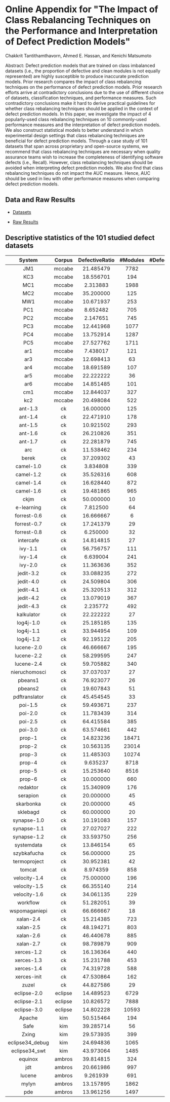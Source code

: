 # Online Appendix for "The Impact of Class Rebalancing Techniques on the Performance and Interpretation of Defect Prediction Models"

Chakkrit Tantithamthavorn, Ahmed E. Hassan, and Kenichi Matsumoto

Abstract: Defect prediction models that are trained on class imbalanced datasets (i.e., the proportion of defective and clean modules is not equally represented) are highly susceptible to produce inaccurate prediction models.
Prior research compares the impact of class rebalancing techniques on the performance of defect prediction models.
Prior research efforts arrive at contradictory conclusions due to the use of different choice of datasets, classification techniques, and performance measures.
Such contradictory conclusions make it hard to derive practical guidelines for whether class rebalancing techniques should be applied in the context of defect prediction models.
In this paper, we investigate the impact of 4 popularly-used class rebalancing techniques on 10 commonly-used performance measures and the interpretation of defect prediction models.
We also construct statistical models to better understand in which experimental design settings that class rebalancing techniques are beneficial for defect prediction models.
Through a case study of 101 datasets that span across proprietary and open-source systems, we recommend that class rebalancing techniques are necessary when quality assurance teams wish to increase the completeness of identifying software defects (i.e., Recall).
However, class rebalancing techniques should be avoided when interpreting defect prediction models.
We also find that class rebalancing techniques do not impact the AUC measure.
Hence, AUC should be used in lieu with other performance measures when comparing defect prediction models.

## Data and Raw Results

- [Datasets](https://github.com/software-analytics/DefectData)

- [Raw Results](https://github.com/SAILResearch/rebalancing-techniques-pitfalls/blob/master/raw-auc.csv)


## Descriptive statistics of the 101 studied defect datasets

|          System |  Corpus | DefectiveRatio | #Modules | #DefectiveModules | #Predictors |         EPV |
|:---------------:|:-------:|:--------------:|:-------:|:---------:|:----------:|:-----------:|
|             JM1 |  mccabe |      21.485479 |    7782 |      1672 |         21 |  79.6190476 |
|             KC3 |  mccabe |      18.556701 |     194 |        36 |         39 |   0.9230769 |
|             MC1 |  mccabe |       2.313883 |    1988 |        46 |         38 |   1.2105263 |
|             MC2 |  mccabe |      35.200000 |     125 |        44 |         39 |   1.1282051 |
|             MW1 |  mccabe |      10.671937 |     253 |        27 |         37 |   0.7297297 |
|             PC1 |  mccabe |       8.652482 |     705 |        61 |         37 |   1.6486486 |
|             PC2 |  mccabe |       2.147651 |     745 |        16 |         36 |   0.4444444 |
|             PC3 |  mccabe |      12.441968 |    1077 |       134 |         37 |   3.6216216 |
|             PC4 |  mccabe |      13.752914 |    1287 |       177 |         37 |   4.7837838 |
|             PC5 |  mccabe |      27.527762 |    1711 |       471 |         38 |  12.3947368 |
|             ar1 |  mccabe |       7.438017 |     121 |         9 |         29 |   0.3103448 |
|             ar3 |  mccabe |      12.698413 |      63 |         8 |         29 |   0.2758621 |
|             ar4 |  mccabe |      18.691589 |     107 |        20 |         29 |   0.6896552 |
|             ar5 |  mccabe |      22.222222 |      36 |         8 |         29 |   0.2758621 |
|             ar6 |  mccabe |      14.851485 |     101 |        15 |         29 |   0.5172414 |
|             cm1 |  mccabe |      12.844037 |     327 |        42 |         37 |   1.1351351 |
|             kc2 |  mccabe |      20.498084 |     522 |       107 |         21 |   5.0952381 |
|         ant-1.3 |      ck |      16.000000 |     125 |        20 |         20 |   1.0000000 |
|         ant-1.4 |      ck |      22.471910 |     178 |        40 |         20 |   2.0000000 |
|         ant-1.5 |      ck |      10.921502 |     293 |        32 |         20 |   1.6000000 |
|         ant-1.6 |      ck |      26.210826 |     351 |        92 |         20 |   4.6000000 |
|         ant-1.7 |      ck |      22.281879 |     745 |       166 |         20 |   8.3000000 |
|             arc |      ck |      11.538462 |     234 |        27 |         20 |   1.3500000 |
|           berek |      ck |      37.209302 |      43 |        16 |         20 |   0.8000000 |
|       camel-1.0 |      ck |       3.834808 |     339 |        13 |         20 |   0.6500000 |
|       camel-1.2 |      ck |      35.526316 |     608 |       216 |         20 |  10.8000000 |
|       camel-1.4 |      ck |      16.628440 |     872 |       145 |         20 |   7.2500000 |
|       camel-1.6 |      ck |      19.481865 |     965 |       188 |         20 |   9.4000000 |
|            ckjm |      ck |      50.000000 |      10 |         5 |         20 |   0.2500000 |
|      e-learning |      ck |       7.812500 |      64 |         5 |         20 |   0.2500000 |
|     forrest-0.6 |      ck |      16.666667 |       6 |         1 |         20 |   0.0500000 |
|     forrest-0.7 |      ck |      17.241379 |      29 |         5 |         20 |   0.2500000 |
|     forrest-0.8 |      ck |       6.250000 |      32 |         2 |         20 |   0.1000000 |
|       intercafe |      ck |      14.814815 |      27 |         4 |         20 |   0.2000000 |
|         ivy-1.1 |      ck |      56.756757 |     111 |        63 |         20 |   3.1500000 |
|         ivy-1.4 |      ck |       6.639004 |     241 |        16 |         20 |   0.8000000 |
|         ivy-2.0 |      ck |      11.363636 |     352 |        40 |         20 |   2.0000000 |
|       jedit-3.2 |      ck |      33.088235 |     272 |        90 |         20 |   4.5000000 |
|       jedit-4.0 |      ck |      24.509804 |     306 |        75 |         20 |   3.7500000 |
|       jedit-4.1 |      ck |      25.320513 |     312 |        79 |         20 |   3.9500000 |
|       jedit-4.2 |      ck |      13.079019 |     367 |        48 |         20 |   2.4000000 |
|       jedit-4.3 |      ck |       2.235772 |     492 |        11 |         20 |   0.5500000 |
|      kalkulator |      ck |      22.222222 |      27 |         6 |         20 |   0.3000000 |
|       log4j-1.0 |      ck |      25.185185 |     135 |        34 |         20 |   1.7000000 |
|       log4j-1.1 |      ck |      33.944954 |     109 |        37 |         20 |   1.8500000 |
|       log4j-1.2 |      ck |      92.195122 |     205 |       189 |         20 |   9.4500000 |
|      lucene-2.0 |      ck |      46.666667 |     195 |        91 |         20 |   4.5500000 |
|      lucene-2.2 |      ck |      58.299595 |     247 |       144 |         20 |   7.2000000 |
|      lucene-2.4 |      ck |      59.705882 |     340 |       203 |         20 |  10.1500000 |
|   nieruchomosci |      ck |      37.037037 |      27 |        10 |         20 |   0.5000000 |
|         pbeans1 |      ck |      76.923077 |      26 |        20 |         20 |   1.0000000 |
|         pbeans2 |      ck |      19.607843 |      51 |        10 |         20 |   0.5000000 |
|   pdftranslator |      ck |      45.454545 |      33 |        15 |         20 |   0.7500000 |
|         poi-1.5 |      ck |      59.493671 |     237 |       141 |         20 |   7.0500000 |
|         poi-2.0 |      ck |      11.783439 |     314 |        37 |         20 |   1.8500000 |
|         poi-2.5 |      ck |      64.415584 |     385 |       248 |         20 |  12.4000000 |
|         poi-3.0 |      ck |      63.574661 |     442 |       281 |         20 |  14.0500000 |
|          prop-1 |      ck |      14.823236 |   18471 |      2738 |         20 | 136.9000000 |
|          prop-2 |      ck |      10.563135 |   23014 |      2431 |         20 | 121.5500000 |
|          prop-3 |      ck |      11.485303 |   10274 |      1180 |         20 |  59.0000000 |
|          prop-4 |      ck |       9.635237 |    8718 |       840 |         20 |  42.0000000 |
|          prop-5 |      ck |      15.253640 |    8516 |      1299 |         20 |  64.9500000 |
|          prop-6 |      ck |      10.000000 |     660 |        66 |         20 |   3.3000000 |
|        redaktor |      ck |      15.340909 |     176 |        27 |         20 |   1.3500000 |
|        serapion |      ck |      20.000000 |      45 |         9 |         20 |   0.4500000 |
|       skarbonka |      ck |      20.000000 |      45 |         9 |         20 |   0.4500000 |
|        sklebagd |      ck |      60.000000 |      20 |        12 |         20 |   0.6000000 |
|     synapse-1.0 |      ck |      10.191083 |     157 |        16 |         20 |   0.8000000 |
|     synapse-1.1 |      ck |      27.027027 |     222 |        60 |         20 |   3.0000000 |
|     synapse-1.2 |      ck |      33.593750 |     256 |        86 |         20 |   4.3000000 |
|      systemdata |      ck |      13.846154 |      65 |         9 |         20 |   0.4500000 |
|     szybkafucha |      ck |      56.000000 |      25 |        14 |         20 |   0.7000000 |
|    termoproject |      ck |      30.952381 |      42 |        13 |         20 |   0.6500000 |
|          tomcat |      ck |       8.974359 |     858 |        77 |         20 |   3.8500000 |
|    velocity-1.4 |      ck |      75.000000 |     196 |       147 |         20 |   7.3500000 |
|    velocity-1.5 |      ck |      66.355140 |     214 |       142 |         20 |   7.1000000 |
|    velocity-1.6 |      ck |      34.061135 |     229 |        78 |         20 |   3.9000000 |
|        workflow |      ck |      51.282051 |      39 |        20 |         20 |   1.0000000 |
|   wspomaganiepi |      ck |      66.666667 |      18 |        12 |         20 |   0.6000000 |
|       xalan-2.4 |      ck |      15.214385 |     723 |       110 |         20 |   5.5000000 |
|       xalan-2.5 |      ck |      48.194271 |     803 |       387 |         20 |  19.3500000 |
|       xalan-2.6 |      ck |      46.440678 |     885 |       411 |         20 |  20.5500000 |
|       xalan-2.7 |      ck |      98.789879 |     909 |       898 |         20 |  44.9000000 |
|      xerces-1.2 |      ck |      16.136364 |     440 |        71 |         20 |   3.5500000 |
|      xerces-1.3 |      ck |      15.231788 |     453 |        69 |         20 |   3.4500000 |
|      xerces-1.4 |      ck |      74.319728 |     588 |       437 |         20 |  21.8500000 |
|     xerces-init |      ck |      47.530864 |     162 |        77 |         20 |   3.8500000 |
|           zuzel |      ck |      44.827586 |      29 |        13 |         20 |   0.6500000 |
|     eclipse-2.0 | eclipse |      14.489523 |    6729 |       975 |         32 |  30.4687500 |
|     eclipse-2.1 | eclipse |      10.826572 |    7888 |       854 |         32 |  26.6875000 |
|     eclipse-3.0 | eclipse |      14.802228 |   10593 |      1568 |         32 |  49.0000000 |
|          Apache |     kim |      50.515464 |     194 |        98 |         26 |   3.7692308 |
|            Safe |     kim |      39.285714 |      56 |        22 |         26 |   0.8461538 |
|           Zxing |     kim |      29.573935 |     399 |       118 |         26 |   4.5384615 |
| eclipse34_debug |     kim |      24.694836 |    1065 |       263 |         17 |  15.4705882 |
|   eclipse34_swt |     kim |      43.973064 |    1485 |       653 |         17 |  38.4117647 |
|         equinox |  ambros |      39.814815 |     324 |       129 |         15 |   8.6000000 |
|             jdt |  ambros |      20.661986 |     997 |       206 |         15 |  13.7333333 |
|          lucene |  ambros |       9.261939 |     691 |        64 |         15 |   4.2666667 |
|           mylyn |  ambros |      13.157895 |    1862 |       245 |         15 |  16.3333333 |
|             pde |  ambros |      13.961256 |    1497 |       209 |         15 |   13.9333333| 
